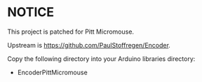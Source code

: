 # NOTICE

This project is patched for Pitt Micromouse.

Upstream is <https://github.com/PaulStoffregen/Encoder>.

Copy the following directory into your Arduino libraries directory:

 - EncoderPittMicromouse
